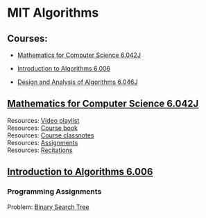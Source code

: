 # MIT Algorithms

## Courses:

- [Mathematics for Computer Science 6.042J](https://ocw.mit.edu/courses/electrical-engineering-and-computer-science/6-042j-mathematics-for-computer-science-fall-2010/index.htm)

- [Introduction to Algorithms 6.006](<https://ocw.mit.edu/courses/electrical-engineering-and-computer-science/6-006-introduction-to-algorithms-fall-2011/index.htm>)

- [Design and Analysis of Algorithms 6.046J ](https://ocw.mit.edu/courses/electrical-engineering-and-computer-science/6-046j-design-and-analysis-of-algorithms-spring-2015/)


## [Mathematics for Computer Science 6.042J](https://ocw.mit.edu/courses/electrical-engineering-and-computer-science/6-042j-mathematics-for-computer-science-fall-2010/index.htm)

Resources: [Video playlist](https://ocw.mit.edu/courses/electrical-engineering-and-computer-science/6-042j-mathematics-for-computer-science-fall-2010/video-lectures)  </br>
Resources: [Course book]()  </br>
Resources: [Course classnotes]()  </br>
Resources: [Assignments]()  </br>
Resources: [Recitations]()  </br>


## [Introduction to Algorithms 6.006](<https://ocw.mit.edu/courses/electrical-engineering-and-computer-science/6-006-introduction-to-algorithms-fall-2011/index.htm>)

### Programming Assignments
Problem: [Binary Search Tree]()  </br>


